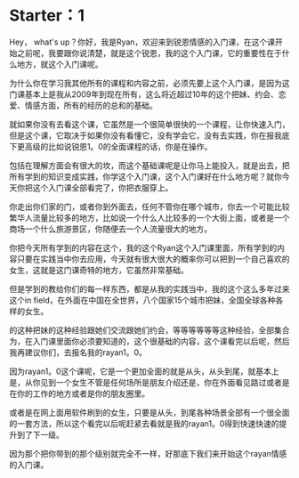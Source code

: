 # Starter：1

Hey， what's up？你好，我是Ryan，欢迎来到锐恩情感的入门课，在这个课开始之前呢，我要跟你说清楚，就是这个锐恩，我的这个入门课，它的重要性在于什么地方，就这个入门课呢。

为什么你在学习我其他所有的课程和内容之前，必须先要上这个入门课，是因为这门课基本上是我从2009年到现在所有，这么将近超过10年的这个把妹、约会、恋爱、情感方面，所有的经历的总和的基础。

就如果你没有去看这个课，它虽然是一个很简单很快的一个课程，让你快速入门，但是这个课，它取决于如果你没有看懂它，没有学会它，没有去实践，你在报我底下更高级的比如说锐恩1。0的全面课程的话，你是在操作。

包括在理解方面会有很大的坎，而这个基础课呢是让你马上能投入，就是出去，把所有学到的知识变成实践，你学这个入门课，这个入门课好在什么地方呢？就你今天你把这个入门课全部看完了，你把衣服穿上。

你走出你们家的门，或者你到外面去，任何不管你在哪个城市，你去一个可能比较繁华人流量比较多的地方，比如说一个什么人比较多的一个大街上面，或者是一个商场一个什么旅游景区，你随便去一个人流量很大的地方。

你把今天所有学到的内容在这个，我的这个Ryan这个入门课里面，所有学到的内容只要在实践当中你去应用，今天就有很大很大的概率你可以把到一个自己喜欢的女生，这就是这门课奇特的地方，它虽然非常基础。

但是学到的教给你们的每一样东西，都是从我的实践当中，我的这个这么多年过来这个in field，在外面在中国在全世界，八个国家15个城市把妹，全国全球各种各样的女生。

的这种把妹的这种经验跟她们交流跟她们约会，等等等等等等这种经验，全部集合为，在入门课里面你必须要知道的，这个很基础的内容，这个课看完以后呢，然后我再建议你们，去报名我的rayan1。0。

因为rayan1。0这个课呢，它是一个更加全面的就是从头，从头到尾，就基本上是，从你见到一个女生不管是任何场所是朋友介绍还是，你在外面看见路过或者是在你的工作的地方或者是你的朋友圈里。

或者是在网上面用软件刷到的女生，只要是从头，到尾各种场景全部有一个很全面的一套方法，所以这个看完以后呢赶紧去看就是我的rayan1。0得到快速快速的提升到了下一级。

因为那个把你带到的那个级别就完全不一样，好那底下我们来开始这个rayan情感的入门课。